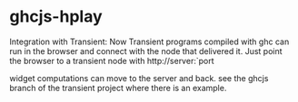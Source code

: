 ghcjs-hplay
==========

Integration with Transient: Now Transient programs compiled with ghc can
run in the browser and connect with the node that delivered it. Just point
the browser to a transient node with http://server:`port

widget computations can move to the server and back. see the ghcjs branch
of the transient project where there is an example.




